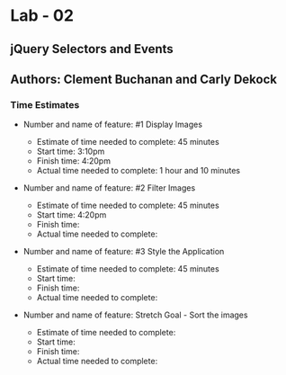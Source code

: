# Lab - 02

## jQuery Selectors and Events

## Authors: Clement Buchanan and Carly Dekock

### Time Estimates

- Number and name of feature: #1 Display Images
  - Estimate of time needed to complete: 45 minutes
  - Start time: 3:10pm
  - Finish time: 4:20pm
  - Actual time needed to complete: 1 hour and 10 minutes

- Number and name of feature: #2 Filter Images
  - Estimate of time needed to complete: 45 minutes
  - Start time: 4:20pm
  - Finish time:
  - Actual time needed to complete:

- Number and name of feature: #3 Style the Application
  - Estimate of time needed to complete: 45 minutes
  - Start time:
  - Finish time:
  - Actual time needed to complete:

- Number and name of feature: Stretch Goal - Sort the images
  - Estimate of time needed to complete:
  - Start time:
  - Finish time:
  - Actual time needed to complete: